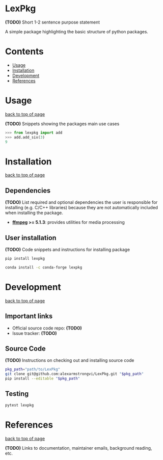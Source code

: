 LexPkg
================================================================================

**(TODO)** Short 1-2 sentence purpose statement

A simple package highlighting the basic structure of python packages.

# Contents
* [Usage](#usage)
* [Installation](#installation)
* [Development](#development)
* [References](#references)


<a name="usage"></a>

Usage
================================================================================
<a href="#top">back to top of page</a>

**(TODO)** Snippets showing the packages main use cases
```python
>>> from lexpkg import add
>>> add.add_six(3)
9
```

<a name="installation"></a>

Installation
================================================================================
<a href="#top">back to top of page</a>

## Dependencies
**(TODO)** List required and optional dependencies the user is responsible for installing (e.g. C/C++ libraries) because they are not automatically included when installing the package.
* **[ffmpeg](https://ffmpeg.org/) >= 5.1.3**: provides utilities for media processing

## User installation
**(TODO)** Code snippets and instructions for installing package
```sh
pip install lexpkg
```
```sh
conda install -c conda-forge lexpkg
```


<a name="development"></a>

Development
================================================================================
<a href="#top">back to top of page</a>

## Important links
* Official source code repo: **(TODO)**
* Issue tracker: **(TODO)**

## Source Code
**(TODO)** Instructions on checking out and installing source code
```sh
pkg_path="path/to/LexPkg"
git clone git@github.com:alexarmstrongvi/LexPkg.git "$pkg_path"
pip install --editable "$pkg_path"
```

## Testing

```sh
pytest lexpkg
```

<a name="references"></a>

References
================================================================================
<a href="#top">back to top of page</a>

**(TODO)** Links to documentation, maintainer emails, background reading, etc.
